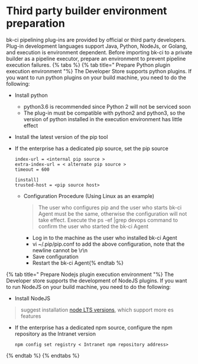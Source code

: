 # Third party builder environment preparation

bk-ci pipelining plug-ins are provided by official or third party developers. Plug-in development languages support Java, Python, NodeJs, or Golang, and execution is environment dependent. Before importing bk-ci to a private builder as a pipeline executor, prepare an environment to prevent pipeline execution failures.
{% tabs %}
{% tab title=" Prepare Python plugin execution environment "%}
The Developer Store supports python plugins. If you want to run python plugins on your build machine, you need to do the following:

* Install python

  * python3.6 is recommended since Python 2 will not be serviced soon
  * The plug-in must be compatible with python2 and python3, so the version of python installed in the execution environment has little effect 

* Install the latest version of the pip tool

* If the enterprise has a dedicated pip source, set the pip source

  ```text
  index-url = <internal pip source >
  extra-index-url = < alternate pip source >  
  timeout = 600
  
  [install]
  trusted-host = <pip source host> 
  ```

  * Configuration Procedure (Using Linux as an example)

    > The user who configures pip and the user who starts bk-ci Agent must be the same, otherwise the configuration will not take effect. Execute the ps -ef |grep devops command to confirm the user who started the bk-ci Agent

    * Log in to the machine as the user who installed bk-ci Agent
    * vi ~/.pip/pip.conf to add the above configuration, note that the newline cannot be \r\n
    * Save configuration
    * Restart the bk-ci Agent{% endtab %}

{% tab title=" Prepare Nodejs plugin execution environment "%}
The Developer store supports the development of NodeJS plugins. If you want to run NodeJS on your build machine, you need to do the following:

* Install NodeJS

> suggest installation [node LTS versions](https://nodejs.org/en/download/), which support more es features

* If the enterprise has a dedicated npm source, configure the npm repository as the Intranet version

  ```text
  npm config set registry < Intranet npm repository address> 
  ```

{% endtab %}
{% endtabs %}
